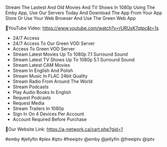 Stream The Lastest And Old Movies And TV Shows In 1080p Using The Emby App, Use Our Servers Today And Download The App From Your App Store Or Use Your Web Browser And Use The Green Web App

🔶YouTube Video: https://www.youtube.com/watch?v=rURUsK7qtpc&t=1s

- 24/7 Access
- 24/7 Access To Our Green VOD Server
- Access To Green VOD Server
- Stream Latest Movies Up To 1080p 7.1 Surround Sound
- Stream Latest TV Shows Up To 1080p 5.1 Surround Sound
- Stream Latest ​CAM Movies
- Stream In English And Polish
- Stream Music In FLAC 24bit Quality
- Stream Radio From Around The World
- Stream Podcasts
- Play Audio Books In English
- Request Podcasts
- Request Media
- Stream Trailers In 1080p
- Sign In On 4 Devices Per Account
- Account Required Before Purchase

🔶Our Website Link: https://a-network.ca/cart.php?gid=1






#emby #jellyfin #plex #iptv #freeiptv @emby @jellyfin @freeiptv @iptv
